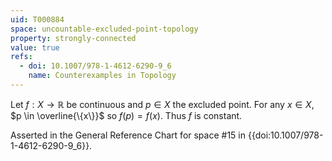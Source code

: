```yaml
---
uid: T000884
space: uncountable-excluded-point-topology
property: strongly-connected
value: true
refs:
  - doi: 10.1007/978-1-4612-6290-9_6
    name: Counterexamples in Topology
---
```

Let $f: X \rightarrow \mathbb{R}$ be continuous and $p \in X$ the excluded point. For any $x \in X$, $p \in \overline{\{x\}}$ so $f(p) = f(x)$. Thus $f$ is constant.

Asserted in the General Reference Chart for space #15 in
{{doi:10.1007/978-1-4612-6290-9_6}}.
